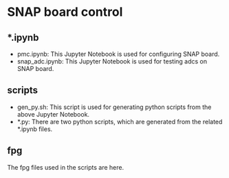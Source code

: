 # SNAP board control
## *.ipynb
* pmc.ipynb: This Jupyter Notebook is used for configuring SNAP board.  
* snap_adc.ipynb: This Jupyter Notebook is used for testing adcs on SNAP board.   
## scripts
* gen_py.sh: This script is used for generating python scripts from the above Jupyter Notebook.  
* *.py: There are two python scripts, which are generated from the related *.ipynb files.
## fpg
The fpg files used in the scripts are here.
